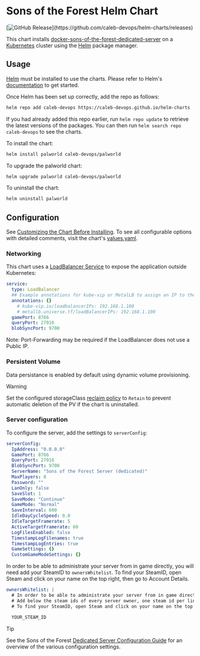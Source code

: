 # Sons of the Forest Helm Chart

[![GitHub Release](https://img.shields.io/github/v/release/caleb-devops/helm-charts?filter=sons-of-the-forest*)](https://github.com/caleb-devops/helm-charts/releases)

This chart installs [docker-sons-of-the-forest-dedicated-server](https://github.com/jammsen/docker-sons-of-the-forest-dedicated-server) on a [Kubernetes](http://kubernetes.io/) cluster using the [Helm](https://helm.sh/) package manager.

## Usage

[Helm](https://helm.sh) must be installed to use the charts.  Please refer to
Helm's [documentation](https://helm.sh/docs) to get started.

Once Helm has been set up correctly, add the repo as follows:

```sh
helm repo add caleb-devops https://caleb-devops.github.io/helm-charts
```

If you had already added this repo earlier, run `helm repo update` to retrieve
the latest versions of the packages.  You can then run `helm search repo
caleb-devops` to see the charts.

To install the  chart:

```sh
helm install palworld caleb-devops/palworld
```

To upgrade the palworld chart:

```sh
helm upgrade palworld caleb-devops/palworld
```

To uninstall the chart:

```sh
helm uninstall palworld
```

## Configuration

See [Customizing the Chart Before Installing](https://helm.sh/docs/intro/using_helm/#customizing-the-chart-before-installing). To see all configurable options with detailed comments, visit the chart's [values.yaml](./values.yaml).

### Networking

This chart uses a [LoadBalancer Service](https://kubernetes.io/docs/concepts/services-networking/service/#loadbalancer) to expose the application outside Kubernetes:

```yaml
service:
  type: LoadBalancer
  ## Example annotations for kube-vip or MetalLB to assign an IP to the LoadBalancer
  annotations: {}
    # kube-vip.io/loadbalancerIPs: 192.168.1.100
    # metallb.universe.tf/loadBalancerIPs: 192.168.1.100
  gamePort: 8766
  queryPort: 27016
  blobSyncPort: 9700
```

Note: Port-Forwarding may be required if the LoadBalancer does not use a Public IP.

### Persistent Volume

Data persistance is enabled by default using dynamic volume provisioning.

> [!WARNING]
> Set the configured storageClass [reclaim policy](https://kubernetes.io/docs/concepts/storage/storage-classes/#reclaim-policy) to `Retain` to prevent automatic deletion of the PV if the chart is uninstalled.

### Server configuration

To configure the server, add the settings to `serverConfig`:

```yaml
serverConfig:
  IpAddress: "0.0.0.0"
  GamePort: 8766
  QueryPort: 27016
  BlobSyncPort: 9700
  ServerName: "Sons of the Forest Server (dedicated)"
  MaxPlayers: 8
  Password: ""
  LanOnly: false
  SaveSlot: 1
  SaveMode: "Continue"
  GameMode: "Normal"
  SaveInterval: 600
  IdleDayCycleSpeed: 0.0
  IdleTargetFramerate: 5
  ActiveTargetFramerate: 60
  LogFilesEnabled: false
  TimestampLogFilenames: true
  TimestampLogEntries: true
  GameSettings: {}
  CustomGameModeSettings: {}
```

In order to be able to administrate your server from in game directly, you will
need add your SteamID to `ownersWhitelist`. To find your SteamID, open Steam and
click on your name on the top right, then go to Account Details.

```yaml
ownersWhitelist: |
  # In order to be able to administrate your server from in game directly, you will need to setup server ownership.
  # Add below the steam ids of every server owner, one steam id per line.
  # To find your SteamID, open Steam and click on your name on the top right, then go to Account Details.

  YOUR_STEAM_ID
```

> [!TIP]
> See the Sons of the Forest [Dedicated Server Configuration Guide](https://steamcommunity.com/sharedfiles/filedetails/?id=2992700419) for an overview of the various configuration settings.
